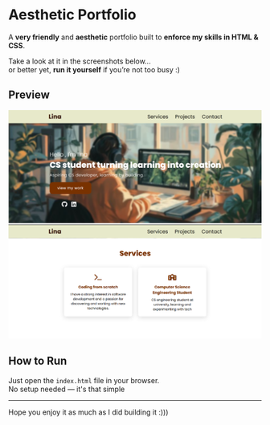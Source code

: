 #  Aesthetic Portfolio

A **very friendly** and **aesthetic** portfolio built to **enforce my skills in HTML & CSS**.  

Take a look at it in the screenshots below...  
or better yet, **run it yourself** if you’re not too busy :)

##  Preview
![Alt text](portfolio.png)
![Alt text](portfolio2.png)

##  How to Run
Just open the `index.html` file in your browser.  
No setup needed — it's that simple 

---

Hope you enjoy it as much as I did building it :)))
